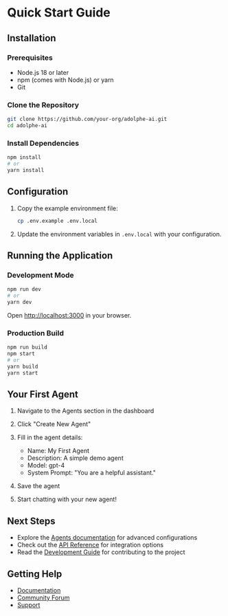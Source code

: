 # Quick Start Guide

## Installation

### Prerequisites
- Node.js 18 or later
- npm (comes with Node.js) or yarn
- Git

### Clone the Repository
```bash
git clone https://github.com/your-org/adolphe-ai.git
cd adolphe-ai
```

### Install Dependencies
```bash
npm install
# or
yarn install
```

## Configuration

1. Copy the example environment file:
   ```bash
   cp .env.example .env.local
   ```

2. Update the environment variables in `.env.local` with your configuration.

## Running the Application

### Development Mode
```bash
npm run dev
# or
yarn dev
```

Open [http://localhost:3000](http://localhost:3000) in your browser.

### Production Build
```bash
npm run build
npm start
# or
yarn build
yarn start
```

## Your First Agent

1. Navigate to the Agents section in the dashboard
2. Click "Create New Agent"
3. Fill in the agent details:
   - Name: My First Agent
   - Description: A simple demo agent
   - Model: gpt-4
   - System Prompt: "You are a helpful assistant."

4. Save the agent
5. Start chatting with your new agent!

## Next Steps

- Explore the [Agents documentation](./agents.md) for advanced configurations
- Check out the [API Reference](./api.md) for integration options
- Read the [Development Guide](./development.md) for contributing to the project

## Getting Help

- [Documentation](https://docs.adolphe.ai)
- [Community Forum](https://community.adolphe.ai)
- [Support](mailto:support@adolphe.ai)

